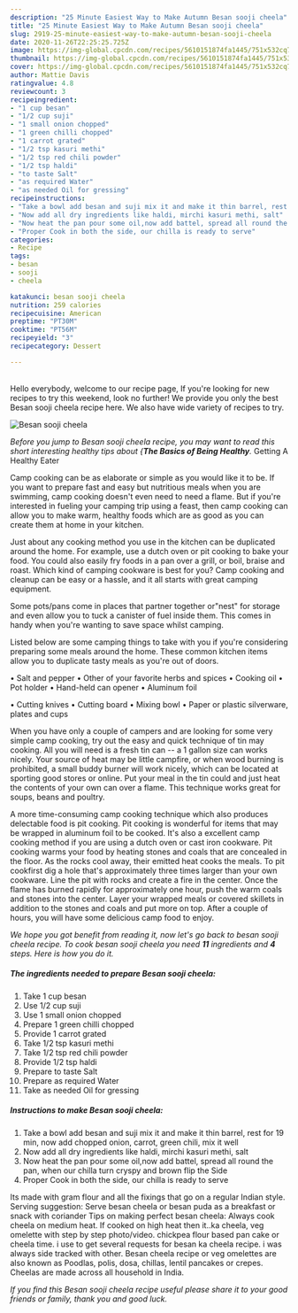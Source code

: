 ```yaml
---
description: "25 Minute Easiest Way to Make Autumn Besan sooji cheela"
title: "25 Minute Easiest Way to Make Autumn Besan sooji cheela"
slug: 2919-25-minute-easiest-way-to-make-autumn-besan-sooji-cheela
date: 2020-11-26T22:25:25.725Z
image: https://img-global.cpcdn.com/recipes/5610151874fa1445/751x532cq70/besan-sooji-cheela-recipe-main-photo.jpg
thumbnail: https://img-global.cpcdn.com/recipes/5610151874fa1445/751x532cq70/besan-sooji-cheela-recipe-main-photo.jpg
cover: https://img-global.cpcdn.com/recipes/5610151874fa1445/751x532cq70/besan-sooji-cheela-recipe-main-photo.jpg
author: Mattie Davis
ratingvalue: 4.8
reviewcount: 3
recipeingredient:
- "1 cup besan"
- "1/2 cup suji"
- "1 small onion chopped"
- "1 green chilli chopped"
- "1 carrot grated"
- "1/2 tsp kasuri methi"
- "1/2 tsp red chili powder"
- "1/2 tsp haldi"
- "to taste Salt"
- "as required Water"
- "as needed Oil for gressing"
recipeinstructions:
- "Take a bowl add besan and suji mix it and make it thin barrel, rest for 19 min, now add chopped onion, carrot, green chili, mix it well"
- "Now add all dry ingredients like haldi, mirchi kasuri methi, salt"
- "Now heat the pan pour some oil,now add battel, spread all round the pan, when our chilla turn cryspy and brown flip the Side"
- "Proper Cook in both the side, our chilla is ready to serve"
categories:
- Recipe
tags:
- besan
- sooji
- cheela

katakunci: besan sooji cheela 
nutrition: 259 calories
recipecuisine: American
preptime: "PT30M"
cooktime: "PT56M"
recipeyield: "3"
recipecategory: Dessert

---
```

<br>
Hello everybody, welcome to our recipe page, If you're looking for new recipes to try this weekend, look no further! We provide you only the best Besan sooji cheela recipe here. We also have wide variety of recipes to try.
<br>


![Besan sooji cheela](https://img-global.cpcdn.com/recipes/5610151874fa1445/751x532cq70/besan-sooji-cheela-recipe-main-photo.jpg)

<i>Before you jump to Besan sooji cheela recipe, you may want to read this short interesting healthy tips about {<strong>The Basics of Being Healthy</strong>.</i>
Getting A Healthy Eater

    
Camp cooking can be as elaborate or simple as you would like it to be. If you want to prepare fast and easy but nutritious meals when you are swimming, camp cooking doesn't even need to need a flame. But if you're interested in fueling your camping trip using a feast, then camp cooking can allow you to make warm, healthy foods which are as good as you can create them at home in your kitchen.

 Just about any cooking method you use in the kitchen can be duplicated around the home. For example, use a dutch oven or pit cooking to bake your food. You could also easily fry foods in a pan over a grill, or boil, braise and roast. Which kind of camping cookware is best for you? Camp cooking and cleanup can be easy or a hassle, and it all starts with great camping equipment.

Some pots/pans come in places that partner together or"nest" for storage and even allow you to tuck a canister of fuel inside them. This comes in handy when you're wanting to save space whilst camping.

Listed below are some camping things to take with you if you're considering preparing some meals around the home. These common kitchen items allow you to duplicate tasty meals as you're out of doors.

• Salt and pepper
• Other of your favorite herbs and spices
• Cooking oil
• Pot holder
• Hand-held can opener
• Aluminum foil

• Cutting knives
• Cutting board
• Mixing bowl
• Paper or plastic silverware, plates and cups

When you have only a couple of campers and are looking for some very simple camp cooking, try out the easy and quick technique of tin may cooking. All you will need is a fresh tin can -- a 1 gallon size can works nicely. Your source of heat may be little campfire, or when wood burning is prohibited, a small buddy burner will work nicely, which can be located at sporting good stores or online. Put your meal in the tin could and just heat the contents of your own can over a flame.  This technique works great for soups, beans and poultry.

A more time-consuming camp cooking technique which also produces delectable food is pit cooking. Pit cooking is wonderful for items that may be wrapped in aluminum foil to be cooked.  It's also a excellent camp cooking method if you are using a dutch oven or cast iron cookware. Pit cooking warms your food by heating stones and coals that are concealed in the floor. As the rocks cool away, their emitted heat cooks the meals. To pit cookfirst dig a hole that's approximately three times larger than your own cookware. Line the pit with rocks and create a fire in the center. Once the flame has burned rapidly for approximately one hour, push the warm coals and stones into the center. Layer your wrapped meals or covered skillets in addition to the stones and coals and put more on top. After a couple of hours, you will have some delicious camp food to enjoy.


<i>We hope you got benefit from reading it, now let's go back to besan sooji cheela recipe. To cook besan sooji cheela you need <strong>11</strong> ingredients and <strong>4</strong> steps. Here is how you do it.
</i>

##### The ingredients needed to prepare Besan sooji cheela:

1. Take 1 cup besan
1. Use 1/2 cup suji
1. Use 1 small onion chopped
1. Prepare 1 green chilli chopped
1. Provide 1 carrot grated
1. Take 1/2 tsp kasuri methi
1. Take 1/2 tsp red chili powder
1. Provide 1/2 tsp haldi
1. Prepare to taste Salt
1. Prepare as required Water
1. Take as needed Oil for gressing


##### Instructions to make Besan sooji cheela:

1. Take a bowl add besan and suji mix it and make it thin barrel, rest for 19 min, now add chopped onion, carrot, green chili, mix it well
1. Now add all dry ingredients like haldi, mirchi kasuri methi, salt
1. Now heat the pan pour some oil,now add battel, spread all round the pan, when our chilla turn cryspy and brown flip the Side
1. Proper Cook in both the side, our chilla is ready to serve


Its made with gram flour and all the fixings that go on a regular Indian style. Serving suggestion: Serve besan cheela or besan puda as a breakfast or snack with coriander Tips on making perfect besan cheela: Always cook cheela on medium heat. If cooked on high heat then it..ka cheela, veg omelette with step by step photo/video. chickpea flour based pan cake or cheela time. i use to get several requests for besan ka cheela recipe. i was always side tracked with other. Besan cheela recipe or veg omelettes are also known as Poodlas, polis, dosa, chillas, lentil pancakes or crepes. Cheelas are made across all household in India. 

<i>If you find this Besan sooji cheela recipe useful please share it to your good friends or family, thank you and good luck.</i>
